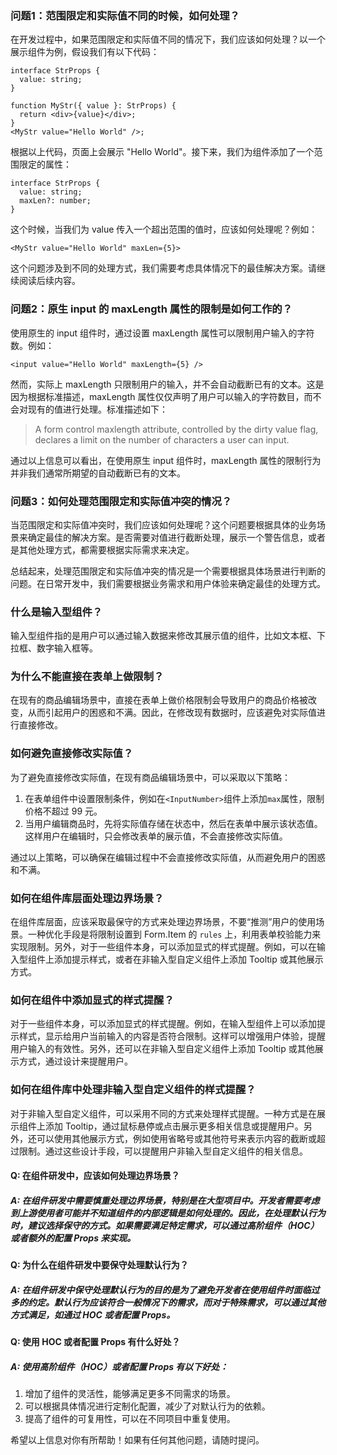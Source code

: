 ### 问题1：范围限定和实际值不同的时候，如何处理？

在开发过程中，如果范围限定和实际值不同的情况下，我们应该如何处理？以一个展示组件为例，假设我们有以下代码：

```tsx
interface StrProps {
  value: string;
}

function MyStr({ value }: StrProps) {
  return <div>{value}</div>;
}
<MyStr value="Hello World" />;
```

根据以上代码，页面上会展示 "Hello World"。接下来，我们为组件添加了一个范围限定的属性：

```tsx
interface StrProps {
  value: string;
  maxLen?: number;
}
```

这个时候，当我们为 value 传入一个超出范围的值时，应该如何处理呢？例如：

```tsx
<MyStr value="Hello World" maxLen={5}>
```

这个问题涉及到不同的处理方式，我们需要考虑具体情况下的最佳解决方案。请继续阅读后续内容。

### 问题2：原生 input 的 maxLength 属性的限制是如何工作的？

使用原生的 input 组件时，通过设置 maxLength 属性可以限制用户输入的字符数。例如：

```tsx
<input value="Hello World" maxLength={5} />
```

然而，实际上 maxLength 只限制用户的输入，并不会自动截断已有的文本。这是因为根据标准描述，maxLength 属性仅仅声明了用户可以输入的字符数目，而不会对现有的值进行处理。标准描述如下：

> A form control maxlength attribute, controlled by the dirty value flag, declares a limit on the number of characters a user can input.

通过以上信息可以看出，在使用原生 input 组件时，maxLength 属性的限制行为并非我们通常所期望的自动截断已有的文本。

### 问题3：如何处理范围限定和实际值冲突的情况？

当范围限定和实际值冲突时，我们应该如何处理呢？这个问题要根据具体的业务场景来确定最佳的解决方案。是否需要对值进行截断处理，展示一个警告信息，或者是其他处理方式，都需要根据实际需求来决定。

总结起来，处理范围限定和实际值冲突的情况是一个需要根据具体场景进行判断的问题。在日常开发中，我们需要根据业务需求和用户体验来确定最佳的处理方式。

### 什么是输入型组件？
输入型组件指的是用户可以通过输入数据来修改其展示值的组件，比如文本框、下拉框、数字输入框等。

### 为什么不能直接在表单上做限制？
在现有的商品编辑场景中，直接在表单上做价格限制会导致用户的商品价格被改变，从而引起用户的困惑和不满。因此，在修改现有数据时，应该避免对实际值进行直接修改。

### 如何避免直接修改实际值？
为了避免直接修改实际值，在现有商品编辑场景中，可以采取以下策略：
1. 在表单组件中设置限制条件，例如在`<InputNumber>`组件上添加`max`属性，限制价格不超过 99 元。
2. 当用户编辑商品时，先将实际值存储在状态中，然后在表单中展示该状态值。这样用户在编辑时，只会修改表单的展示值，不会直接修改实际值。

通过以上策略，可以确保在编辑过程中不会直接修改实际值，从而避免用户的困惑和不满。

### 如何在组件库层面处理边界场景？

在组件库层面，应该采取最保守的方式来处理边界场景，不要“推测”用户的使用场景。一种优化手段是将限制设置到 Form.Item 的 `rules` 上，利用表单校验能力来实现限制。另外，对于一些组件本身，可以添加显式的样式提醒。例如，可以在输入型组件上添加提示样式，或者在非输入型自定义组件上添加 Tooltip 或其他展示方式。

### 如何在组件中添加显式的样式提醒？

对于一些组件本身，可以添加显式的样式提醒。例如，在输入型组件上可以添加提示样式，显示给用户当前输入的内容是否符合限制。这样可以增强用户体验，提醒用户输入的有效性。另外，还可以在非输入型自定义组件上添加 Tooltip 或其他展示方式，通过设计来提醒用户。

### 如何在组件库中处理非输入型自定义组件的样式提醒？

对于非输入型自定义组件，可以采用不同的方式来处理样式提醒。一种方式是在展示组件上添加 Tooltip，通过鼠标悬停或点击展示更多相关信息或提醒用户。另外，还可以使用其他展示方式，例如使用省略号或其他符号来表示内容的截断或超过限制。通过这些设计手段，可以提醒用户非输入型自定义组件的相关信息。

#### Q: 在组件研发中，应该如何处理边界场景？
##### A: 在组件研发中需要慎重处理边界场景，特别是在大型项目中。开发者需要考虑到上游使用者可能并不知道组件的内部逻辑是如何处理的。因此，在处理默认行为时，建议选择保守的方式。如果需要满足特定需求，可以通过高阶组件（HOC）或者额外的配置 Props 来实现。

#### Q: 为什么在组件研发中要保守处理默认行为？
##### A: 在组件研发中保守处理默认行为的目的是为了避免开发者在使用组件时面临过多的约定。默认行为应该符合一般情况下的需求，而对于特殊需求，可以通过其他方式满足，如通过 HOC 或者配置 Props。

#### Q: 使用 HOC 或者配置 Props 有什么好处？
##### A: 使用高阶组件（HOC）或者配置 Props 有以下好处：
1. 增加了组件的灵活性，能够满足更多不同需求的场景。
2. 可以根据具体情况进行定制化配置，减少了对默认行为的依赖。
3. 提高了组件的可复用性，可以在不同项目中重复使用。

希望以上信息对你有所帮助！如果有任何其他问题，请随时提问。